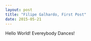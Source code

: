 ```yaml
---
layout: post
title: "Filipe Galhardo, First Post"
date: 2015-05-21
---
```


Hello World! Evereybody Dances!
